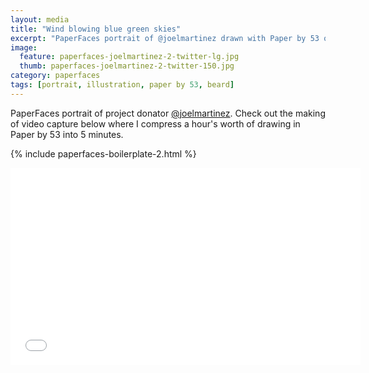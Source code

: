 ```yaml
---
layout: media
title: "Wind blowing blue green skies"
excerpt: "PaperFaces portrait of @joelmartinez drawn with Paper by 53 on an iPad."
image: 
  feature: paperfaces-joelmartinez-2-twitter-lg.jpg
  thumb: paperfaces-joelmartinez-2-twitter-150.jpg
category: paperfaces
tags: [portrait, illustration, paper by 53, beard]
---
```


PaperFaces portrait of project donator [@joelmartinez](http://twitter.com/joelmartinez). Check out the making of video capture below where I compress a hour's worth of drawing in Paper by 53 into 5 minutes.

{% include paperfaces-boilerplate-2.html %}

<iframe width="560" height="315" src="//www.youtube.com/embed/WjmQYBgHjFI" frameborder="0"> </iframe>
